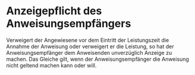 # Anzeigepflicht des Anweisungsempfängers

Verweigert der Angewiesene vor dem Eintritt der Leistungszeit die Annahme der Anweisung oder verweigert er die Leistung, so hat der Anweisungsempfänger dem Anweisenden unverzüglich Anzeige zu machen. Das Gleiche gilt, wenn der Anweisungsempfänger die Anweisung nicht geltend machen kann oder will. 

